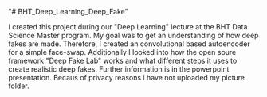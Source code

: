 "# BHT_Deep_Learning_Deep_Fake" 

I created this project during our "Deep Learning" lecture at the BHT Data Science Master program.
My goal was to get an understanding of how deep fakes are made. 
Therefore, I created an convolutional based autoencoder for a simple face-swap.
Additionally I looked into how the open soure framework "Deep Fake Lab" works and what different steps it uses to create realistic deep fakes.
Further information is in the powerpoint presentation.
Becaus of privacy reasons i have not uploaded my picture folder.

